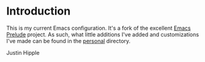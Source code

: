 Introduction
=======

This is my current Emacs configuration. It's a fork of the
excellent [Emacs Prelude](https://github.com/bbatsov/prelude) project.
As such, what little additions I've added and customizations I've made
can be found in the [personal](https://github.com/hipplej/prelude/tree/master/personal) directory.

Justin Hipple
